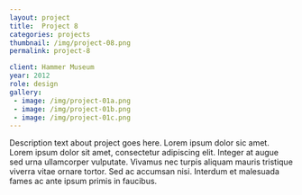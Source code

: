 ```yaml
---
layout: project
title:  Project 8
categories: projects
thumbnail: /img/project-08.png
permalink: project-8

client: Hammer Museum
year: 2012
role: design
gallery:
 - image: /img/project-01a.png
 - image: /img/project-01b.png
 - image: /img/project-01c.png
---
```


Description text about project goes here. Lorem ipsum dolor sic amet. Lorem ipsum dolor sit amet, consectetur adipiscing elit. Integer at augue sed urna ullamcorper vulputate. Vivamus nec turpis aliquam mauris tristique viverra vitae ornare tortor. Sed ac accumsan nisi. Interdum et malesuada fames ac ante ipsum primis in faucibus. 